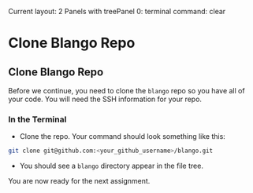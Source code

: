 Current layout: 2 Panels with treePanel 0: terminal command: clear

# Clone Blango Repo

## Clone Blango Repo

Before we continue, you need to clone the `blango` repo so you have all of your code. You will need the SSH information for your repo.

### In the Terminal

* Clone the repo. Your command should look something like this:

```bash
git clone git@github.com:<your_github_username>/blango.git
```

* You should see a `blango` directory appear in the file tree.

You are now ready for the next assignment.
